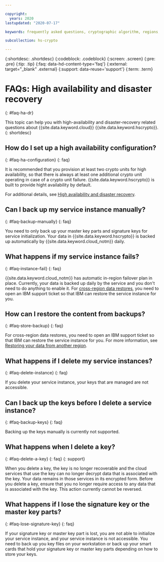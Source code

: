 ```yaml
---

copyright:
  years: 2020
lastupdated: "2020-07-17"

keywords: frequently asked questions, cryptographic algorithm, regions, pricing, security compliance, key ceremony, critical security parameters, cryptographic module, security Level, fips, HA, DR, high availability, disaster recovery

subcollection: hs-crypto

---
```


{:shortdesc: .shortdesc}
{:codeblock: .codeblock}
{:screen: .screen}
{:pre: .pre}
{:tip: .tip}
{:faq: data-hd-content-type='faq'}
{:external: target="_blank" .external}
{:support: data-reuse='support'}
{:term: .term}

# FAQs: High availability and disaster recovery
{: #faq-ha-dr}

This topic can help you with high-availability and disaster-recovery related questions about {{site.data.keyword.cloud}} {{site.data.keyword.hscrypto}}.
{: shortdesc}

## How do I set up a high availability configuration?
{: #faq-ha-configuration}
{: faq}

It is recommended that you provision at least two crypto units for high availability, so that there is always at least one additional crypto unit operating in case of a crypto unit failure. {{site.data.keyword.hscrypto}} is built to provide hight availability by default.

For additional details, see [High availability and disaster recovery](/docs/hs-crypto?topic=hs-crypto-ha-dr).

## Can I back up my service instance manually?
{: #faq-backup-manually}
{: faq}

You need to only back up your master key parts and signature keys for service initialization. Your data in {{site.data.keyword.hscrypto}} is backed up automatically by {{site.data.keyword.cloud_notm}} daily.

## What happens if my service instance fails?
{: #faq-instance-fail}
{: faq}

{{site.data.keyword.cloud_notm}} has automatic in-region failover plan in place. Currently, your data is backed up daily by the service and you don't need to do anything to enable it. For [cross-region data restores](/docs/hs-crypto?topic=hs-crypto-ha-dr), you need to open an IBM support ticket so that IBM can restore the service instance for you.

## How can I restore the content from backups?
{: #faq-store-backup}
{: faq}

For cross-region data restores, you need to open an IBM support ticket so that IBM can restore the service instance for you. For more information, see [Restoring your data from another region](/docs/hs-crypto?topic=hs-crypto-restore-data).

## What happens if I delete my service instances?
{: #faq-delete-instance}
{: faq}

If you delete your service instance, your keys that are managed are not accessible.

## Can I back up the keys before I delete a service instance?
{: #faq-backup-keys}
{: faq}

Backing up the keys manually is currently not supported.

## What happens when I delete a key?
{: #faq-delete-a-key}
{: faq}
{: support}

When you delete a key, the key is no longer recoverable and the cloud services that use the key can no longer decrypt data that is associated with the key. Your data remains in those services in its encrypted form. Before you delete a key, ensure that you no longer require access to any data that is associated with the key. This action currently cannot be reversed.

## What happens if I lose the signature key or the master key parts?
{: #faq-lose-signature-key}
{: faq}

If your signature key or master key part is lost, you are not able to initialize your service instance, and your service instance is not accessible. You need to back up you key files on your workstation or back up your smart cards that hold your signature key or master key parts depending on how to store your keys. 
